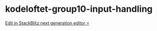 # kodeloftet-group10-input-handling

[Edit in StackBlitz next generation editor ⚡️](https://stackblitz.com/~/github.com/azprog79/kodeloftet-group10-input-handling)